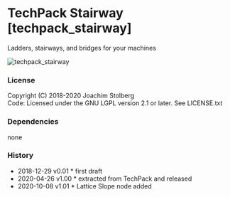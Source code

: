 TechPack Stairway [techpack_stairway]
=====================================

Ladders, stairways, and bridges for your machines

![techpack_stairway](https://github.com/joe7575/techpack_stairway/blob/master/screenshot.png)


### License
Copyright (C) 2018-2020 Joachim Stolberg  
Code: Licensed under the GNU LGPL version 2.1 or later. See LICENSE.txt  


### Dependencies 
none

### History
- 2018-12-29  v0.01  * first draft
- 2020-04-26  v1.00  * extracted from TechPack and released
- 2020-10-08  v1.01  * Lattice Slope node added 
